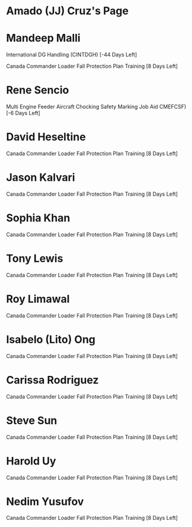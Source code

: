 # Amado (JJ) Cruz's Page




# Mandeep Malli


International DG Handling (CINTDGH) [-44 Days Left]

Canada Commander Loader Fall Protection Plan Training [8 Days Left]



# Rene Sencio


Multi Engine Feeder Aircraft Chocking Safety Marking Job Aid  CMEFCSF) [-6 Days Left]



# David Heseltine


Canada Commander Loader Fall Protection Plan Training [8 Days Left]



# Jason Kalvari


Canada Commander Loader Fall Protection Plan Training [8 Days Left]



# Sophia Khan


Canada Commander Loader Fall Protection Plan Training [8 Days Left]



# Tony Lewis


Canada Commander Loader Fall Protection Plan Training [8 Days Left]



# Roy Limawal


Canada Commander Loader Fall Protection Plan Training [8 Days Left]



# Isabelo (Lito) Ong


Canada Commander Loader Fall Protection Plan Training [8 Days Left]



# Carissa Rodriguez


Canada Commander Loader Fall Protection Plan Training [8 Days Left]



# Steve Sun


Canada Commander Loader Fall Protection Plan Training [8 Days Left]



# Harold Uy


Canada Commander Loader Fall Protection Plan Training [8 Days Left]



# Nedim Yusufov


Canada Commander Loader Fall Protection Plan Training [8 Days Left]



